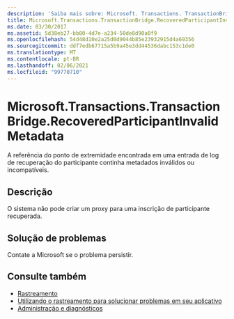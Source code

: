```yaml
---
description: 'Saiba mais sobre: Microsoft. Transactions. TransactionBridge. RecoveredParticipantInvalidMetadata'
title: Microsoft.Transactions.TransactionBridge.RecoveredParticipantInvalidMetadata
ms.date: 03/30/2017
ms.assetid: 5d38eb27-bb00-4d7e-a234-50de8d90a0f9
ms.openlocfilehash: 54d48d10e2a25d0d9044b85e23932915d4a69356
ms.sourcegitcommit: ddf7edb67715a5b9a45e3dd44536dabc153c1de0
ms.translationtype: MT
ms.contentlocale: pt-BR
ms.lasthandoff: 02/06/2021
ms.locfileid: "99770710"
---
```

# <a name="microsofttransactionstransactionbridgerecoveredparticipantinvalidmetadata"></a>Microsoft.Transactions.TransactionBridge.RecoveredParticipantInvalidMetadata

A referência do ponto de extremidade encontrada em uma entrada de log de recuperação do participante continha metadados inválidos ou incompatíveis.  
  
## <a name="description"></a>Descrição  

 O sistema não pode criar um proxy para uma inscrição de participante recuperada.  
  
## <a name="troubleshooting"></a>Solução de problemas  

 Contate a Microsoft se o problema persistir.  
  
## <a name="see-also"></a>Consulte também

- [Rastreamento](index.md)
- [Utilizando o rastreamento para solucionar problemas em seu aplicativo](using-tracing-to-troubleshoot-your-application.md)
- [Administração e diagnósticos](../index.md)
